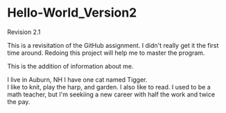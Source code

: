 # Hello-World_Version2

Revision 2.1

This is a revisitation of the GitHub assignment.  I didn't really get it the first time around.  Redoing this project will help me to master the program.

This is the addition of information about me.  

I live in Auburn, NH
I have one cat named Tigger.  
I like to knit, play the harp, and garden.
I also like to read.
I used to be a math teacher, but I'm seekiing a new career with half the work and twice the pay.

